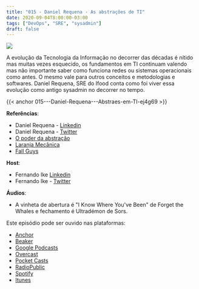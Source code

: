 ```yaml
---
title: "015 - Daniel Requena - As abstrações de TI"
date: 2020-09-04T8:00:00-03:00
tags: ["DevOps", "SRE", "sysadmin"]
draft: false
---
```

![](/images/pontocafe_015.png)

 A evolução da Tecnologia da Informação no decorrer das décadas é nítido mas muitas vezes esquecido, os fundamentos em TI continuam valendo mas não importante saber como funciona redes ou sistemas operacionais como antes. O mesmo vale para outros conceitos e metodologias e softwares. Daniel Requena, SRE do Ifood conta como foi viver essa evolução como antigo sysadmin no decorrer no tempo.

{{< anchor 015---Daniel-Requena---Abstraes-em-TI-ej4g69 >}}

**Referências**:
* Daniel Requena - [Linkedin](https://www.linkedin.com/in/danielrequena)
* Daniel Requena - [Twitter](https://twitter.com/Daniel_Requena)
* [O poder da abstração ](https://speakerdeck.com/drequena/o-poder-da-abstracao)
* [Laranja Mecânica](https://www.amazon.com.br/Laranja-mec%C3%A2nica-Anthony-Burgess/dp/8576571366/ref=asc_df_8576571366/?tag=googleshopp00-20&linkCode=df0&hvadid=379715883099&hvpos=&hvnetw=g&hvrand=5107203853496389383&hvpone=&hvptwo=&hvqmt=&hvdev=c&hvdvcmdl=&hvlocint=&hvlocphy=1001767&hvtargid=pla-812244098308&psc=1)
* [Fall Guys](https://fallguys.com/)


**Host**: 
* Fernando Ike [Linkedin](https://www.linkedin.com/in/fernandoike/)
* Fernando Ike - [Twitter](https://twitter.com/fernandoike)

**Áudios**:
* A vinheta de abertura é "I Know Where You've Been" de Forget the Whales e fechamento é Ultradémon de Sors.

Este episódio pode ser ouvido nas plataformas:
* [Anchor](https://anchor.fm/pontocafe)
* [Beaker](https://www.breaker.audio/ponto-cafe)
* [Google Podcasts](https://www.google.com/podcasts?feed=aHR0cHM6Ly9hbmNob3IuZm0vcy81OWRkZTI0L3BvZGNhc3QvcnNz)
* [Overcast](https://overcast.fm/itunes1513597862/pontocaf-podcast-uma-conversa-sobre-tecnologias-e-as-coisas-que-est-o-em-volta)
* [Pocket Casts](https://pca.st/1cbp2reg)
* [RadioPublic](https://radiopublic.com/ponto-caf-G2pjqv)
* [Spotify](https://open.spotify.com/show/3HzpEbfhFBGPNba8PADIhP)
* [Itunes](https://podcasts.apple.com/us/podcast/pontocaf%C3%A9-podcast-%C3%A9-uma-conversa-sobre-tecnologias/id1513597862)